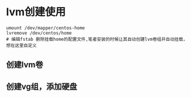# lvm创建使用

```
umount /dev/mapper/centos-home
lvremove /dev/centos/home
# 编辑fstab 删除挂载home的配置文件,笔者安装的时候让其自动创建lvm卷组并自动挂载，想在这里自定义
```

## 创建lvm卷


## 创建vg组，添加硬盘



